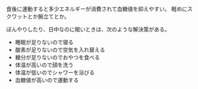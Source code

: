 食後に運動すると多少エネルギーが消費されて血糖値を抑えやすい。
軽めにスクワットとか腕立てとか。

ぼんやりしたり、日中なのに眠いときは、次のような解決策がある。

- 睡眠が足りないので寝る
- 酸素が足りないので空気を入れ替える
- 糖分が足りないのでおやつを食べる
- 体温が高いので顔を洗う
- 体温が低いのでシャワーを浴びる
- 血糖値が高いので運動する
